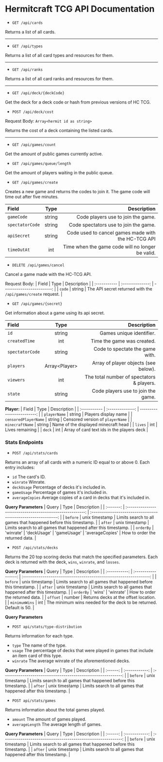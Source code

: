 # Hermitcraft TCG API Documentation

-   `GET /api/cards`

Returns a list of all cards.

---

-   `GET /api/types`

Returns a list of all card types and resources for them.

---

-   `GET /api/ranks`

Returns a list of all card ranks and resources for them.

---

-   `GET /api/deck/{deckCode}`

Get the deck for a deck code or hash from previous versions of HC TCG.

-   `POST /api/deck/cost`

Request Body: `Array<hermit id as string>`

Returns the cost of a deck containing the listed cards.

---

-   `GET /api/games/count`

Get the amount of public games currently active.

-   `GET /api/games/queue/length`

Get the amount of players waiting in the public queue.

-   `GET /api/games/create`

Creates a new game and returns the codes to join it. The game code will time out after five minutes.

| Field           |  Type  |                                        Description |
| :-------------- | :----: | -------------------------------------------------: |
| `gameCode`      | string |                 Code players use to join the game. |
| `spectatorCode` | string |              Code spectators use to join the game. |
| `apiSecret`     | string | Code used to cancel games made with the HC-TCG API |
| `timeOutAt`     |  int   |   Time when the game code will no longer be valid. |

-   `DELETE /api/games/cancel`

Cancel a game made with the HC-TCG API.

Request Body:
| Field | Type | Description |
| :----------- | :--------------: | -------------------------: |
| `code` | string | The API secret returned with the `/api/games/create` request. |

-   `GET /api/games/{secret}`

Get information about a game using its api secret.

| Field           |        Type         |                               Description |
| :-------------- | :-----------------: | ----------------------------------------: |
| `id`            |       string        |                  Games unique identifier. |
| `createdTime`   |         int         |                Time the game was created. |
| `spectatorCode` |       string        |           Code to spectate the game with. |
| `players`       | Array&lt;Player&gt; |      Array of player objects (see below). |
| `viewers`       |         int         | The total number of spectators & players. |
| `state`         |       string        |        Code players use to join the game. |

**Player:**
| Field | Type | Description |
| :----------- | :--------------: | -------------------------: |
| `playerName` | string | Players display name |
| `censoredPlayerName` | string | Censored version of `playerName` |
| `minecraftName` | string | Name of the displayed minecraft head |
| `lives` | int | Lives remaining |
| `deck` | int | Array of card text ids in the players deck |

### Stats Endpoints

-   `POST /api/stats/cards`

Returns an array of all cards with a numeric ID equal to or above 0. Each entry includes:

-   `id` The card's ID.
-   `winrate` Winrate.
-   `deckUsage` Percentage of decks it's included in.
-   `gameUsage` Percentage of games it's included in.
-   `averageCopies` Average copies of a card in decks that it's included in.

**Query Parameters**
| Query | Type | Description |
| :-------: | :--------------------------------------------------------: | :-------------------------------------------------------------: |
| `before` | unix timestamp | Limits search to all games that happened before this timestamp. |
| `after` | unix timestamp | Limits search to all games that happened after this timestamp. |
| `orderBy` | 'winrate' \| 'deckUsage' \| 'gameUsage' \| 'averageCopies' | How to order the returned data. |

-   `POST /api/stats/decks`

Returns the 20 top scoring decks that match the specified parameters. Each deck is returned with the deck, `wins`, `winrate`, and `losses`.

**Query Parameters**
| Query | Type | Description |
| :-----------: | :-----------------: | :-----------------------------------------------------------------: |
| `before` | unix timestamp | Limits search to all games that happened before this timestamp. |
| `after` | unix timestamp | Limits search to all games that happened after this timestamp. |
| `orderBy` | 'wins' \| 'winrate' | How to order the returned data. |
| `offset` | number | Returns decks at the offset location. |
| `minimumWins` | int | The minimum wins needed for the deck to be returned. Default is 50. |

**Query Parameters**

-   `POST api/stats/type-distribution`

Returns information for each type.

-   `type` The name of the type.
-   `usage` The percentage of decks that were played in games that include an item card of this type.
-   `winrate` The average winrate of the aforementioned decks.

**Query Parameters**
| Query | Type | Description |
| :------: | :------------: | :-------------------------------------------------------------: |
| `before` | unix timestamp | Limits search to all games that happened before this timestamp. |
| `after` | unix timestamp | Limits search to all games that happened after this timestamp. |

-   `POST api/stats/games`

Returns information about the total games played.

-   `amount` The amount of games played.
-   `averageLength` The average length of games.

**Query Parameters**
| Query | Type | Description |
| :------: | :------------: | :-------------------------------------------------------------: |
| `before` | unix timestamp | Limits search to all games that happened before this timestamp. |
| `after` | unix timestamp | Limits search to all games that happened after this timestamp. |
